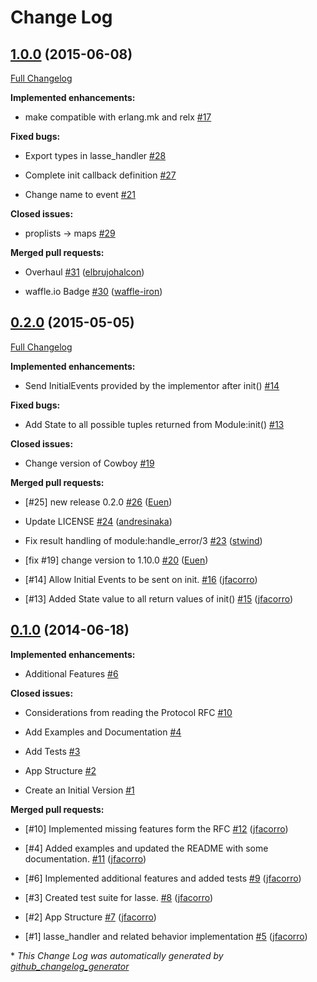 # Change Log

## [1.0.0](https://github.com/inaka/lasse/tree/1.0.0) (2015-06-08)

[Full Changelog](https://github.com/inaka/lasse/compare/0.2.0...1.0.0)

**Implemented enhancements:**

- make compatible with erlang.mk and relx [\#17](https://github.com/inaka/lasse/issues/17)

**Fixed bugs:**

- Export types in lasse\_handler [\#28](https://github.com/inaka/lasse/issues/28)

- Complete init callback definition [\#27](https://github.com/inaka/lasse/issues/27)

- Change name to event [\#21](https://github.com/inaka/lasse/issues/21)

**Closed issues:**

- proplists -\> maps [\#29](https://github.com/inaka/lasse/issues/29)

**Merged pull requests:**

- Overhaul [\#31](https://github.com/inaka/lasse/pull/31) ([elbrujohalcon](https://github.com/elbrujohalcon))

- waffle.io Badge [\#30](https://github.com/inaka/lasse/pull/30) ([waffle-iron](https://github.com/waffle-iron))

## [0.2.0](https://github.com/inaka/lasse/tree/0.2.0) (2015-05-05)

[Full Changelog](https://github.com/inaka/lasse/compare/0.1.0...0.2.0)

**Implemented enhancements:**

- Send InitialEvents provided by the implementor after init\(\) [\#14](https://github.com/inaka/lasse/issues/14)

**Fixed bugs:**

- Add State to all possible tuples returned from Module:init\(\) [\#13](https://github.com/inaka/lasse/issues/13)

**Closed issues:**

- Change version of Cowboy [\#19](https://github.com/inaka/lasse/issues/19)

**Merged pull requests:**

- \[\#25\] new release 0.2.0 [\#26](https://github.com/inaka/lasse/pull/26) ([Euen](https://github.com/Euen))

- Update LICENSE [\#24](https://github.com/inaka/lasse/pull/24) ([andresinaka](https://github.com/andresinaka))

- Fix result handling of module:handle\_error/3 [\#23](https://github.com/inaka/lasse/pull/23) ([stwind](https://github.com/stwind))

- \[fix \#19\] change version to 1.10.0 [\#20](https://github.com/inaka/lasse/pull/20) ([Euen](https://github.com/Euen))

- \[\#14\] Allow Initial Events to be sent on init.  [\#16](https://github.com/inaka/lasse/pull/16) ([jfacorro](https://github.com/jfacorro))

- \[\#13\] Added State value to all return values of init\(\) [\#15](https://github.com/inaka/lasse/pull/15) ([jfacorro](https://github.com/jfacorro))

## [0.1.0](https://github.com/inaka/lasse/tree/0.1.0) (2014-06-18)

**Implemented enhancements:**

- Additional Features [\#6](https://github.com/inaka/lasse/issues/6)

**Closed issues:**

- Considerations from reading the Protocol RFC [\#10](https://github.com/inaka/lasse/issues/10)

- Add Examples and Documentation [\#4](https://github.com/inaka/lasse/issues/4)

- Add Tests [\#3](https://github.com/inaka/lasse/issues/3)

- App Structure [\#2](https://github.com/inaka/lasse/issues/2)

- Create an Initial Version [\#1](https://github.com/inaka/lasse/issues/1)

**Merged pull requests:**

- \[\#10\] Implemented missing features form the RFC [\#12](https://github.com/inaka/lasse/pull/12) ([jfacorro](https://github.com/jfacorro))

- \[\#4\] Added examples and updated the README with some documentation. [\#11](https://github.com/inaka/lasse/pull/11) ([jfacorro](https://github.com/jfacorro))

- \[\#6\] Implemented additional features and added tests [\#9](https://github.com/inaka/lasse/pull/9) ([jfacorro](https://github.com/jfacorro))

- \[\#3\] Created test suite for lasse. [\#8](https://github.com/inaka/lasse/pull/8) ([jfacorro](https://github.com/jfacorro))

- \[\#2\] App Structure [\#7](https://github.com/inaka/lasse/pull/7) ([jfacorro](https://github.com/jfacorro))

- \[\#1\] lasse\_handler and related behavior implementation [\#5](https://github.com/inaka/lasse/pull/5) ([jfacorro](https://github.com/jfacorro))



\* *This Change Log was automatically generated by [github_changelog_generator](https://github.com/skywinder/Github-Changelog-Generator)*